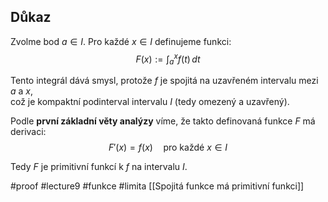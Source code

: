## Důkaz

Zvolme bod $a \in I$. Pro každé $x \in I$ definujeme funkci:
$$
F(x) := \int_a^x f(t)\, dt
$$

Tento integrál dává smysl, protože $f$ je spojitá na uzavřeném intervalu mezi $a$ a $x$,  
což je kompaktní podinterval intervalu $I$ (tedy omezený a uzavřený).

Podle **první základní věty analýzy** víme, že takto definovaná funkce $F$ má derivaci:
$$
F'(x) = f(x) \quad \text{pro každé } x \in I
$$

Tedy $F$ je primitivní funkcí k $f$ na intervalu $I$.


#proof #lecture9 #funkce  #limita
[[Spojitá funkce má primitivní funkci]]
